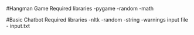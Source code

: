 #Hangman Game
Required libraries
-pygame
-random
-math

#Basic Chatbot
Required libraries
-nltk
-random
-string
-warnings
input file - input.txt


